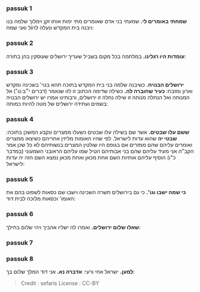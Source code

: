 
### passuk 1
<b>שמחתי באומרים לי.</b> שמעתי בני אדם שאומרים מתי ימות אותו זקן וימלוך שלמה בנו ויבנה בית המקדש ונעלה לרגל ואני שמח:

### passuk 2
<b>עומדות היו רגלינו.</b> במלחמה בכל מקום בשביל שעריך ירושלים שעוסקין בהן בתורה:

### passuk 3
<b>ירושלים הבנויח.</b> כשיבנה שלמה בני בית המקדש בתוכה תהא בנוי' בשכינה ומקדש וארון ומזבח:
<b>כעיר שחוברה לה.</b> כשילה שדימה הכתוב זו לזו שנאמר (דברים י״ב:ט׳) אל המנוחה ואל הנחלה מנוחה זו שילה נחלה זו ירושלים, ורבותינו אמרו יש ירושלים הבנויה בשמים ועתידה ירושלים של מטה להיות כמותה:

### passuk 4
<b>ששם עלו שבטים.</b> אשר שם בשילה עלו שבטים כשעלו ממצרים ונקבע המשכן בתוכה:
<b>שבטי יה</b> שהוא עדות לישראל. לפי שהיו האומות מליזין אחריהם כשיצאו ממצרים ואומרים עליהם שהם ממזרים אם בגופם היו שולטין המצרים בנשותיהם לא כל שכן אמר הקב"ה אני מעיד עליהם שהם בני אבותיהם הטיל שמו עליהם הראובני השמעוני (במדבר כ"ו) הוסיף עליהם אותיות השם אחת מכאן ואחת מכאן נמצא השם הזה יה עדות לישראל:

### passuk 5
<b>כי שמה ישבו וגו'.</b> כי גם בירושלים תשרה השכינה וישבו שם כסאות לשפוט בהם את האומו' וכסאות מלוכה לבית דוד:

### passuk 6
<b>שאלו שלום ירושלים.</b> ואמרו לה ישליו אהביך ויהי שלום בחילך:

### passuk 7

### passuk 8
<b>למען.</b> ישראל אחי ורעי:
<b>אדברה נא.</b> אני דוד המלך שלום בך:

>Credit : sefaris
>License : CC-BY